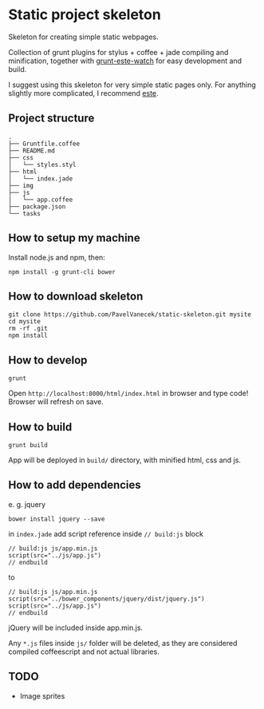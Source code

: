 Static project skeleton
======================

Skeleton for creating simple static webpages.

Collection of grunt plugins for stylus + coffee + jade compiling and minification, together with [grunt-este-watch](https://github.com/steida/grunt-este-watch) for easy development and build.

I suggest using this skeleton for very simple static pages only. For anything slightly more complicated, I recommend [este](https://github.com/steida/este).

Project structure
-----------------

    .
    ├── Gruntfile.coffee
    ├── README.md
    ├── css
    │   └── styles.styl
    ├── html
    │   └── index.jade
    ├── img
    ├── js
    │   └── app.coffee
    ├── package.json
    └── tasks

How to setup my machine
-----------------------

Install node.js and npm, then:

    npm install -g grunt-cli bower

How to download skeleton
--------------

    git clone https://github.com/PavelVanecek/static-skeleton.git mysite
    cd mysite
    rm -rf .git
    npm install

How to develop
--------------

    grunt

Open `http://localhost:8000/html/index.html` in browser and type code! Browser will refresh on save.

How to build
-------------

    grunt build

App will be deployed in `build/` directory, with minified html, css and js.

How to add dependencies
-----------------------

e. g. jquery

    bower install jquery --save

in `index.jade` add script reference inside `// build:js` block

    // build:js js/app.min.js
    script(src="../js/app.js")
    // endbuild

to

    // build:js js/app.min.js
    script(src="../bower_components/jquery/dist/jquery.js")
    script(src="../js/app.js")
    // endbuild

jQuery will be included inside app.min.js.

Any `*.js` files inside `js/` folder will be deleted, as they are considered compiled coffeescript and not actual libraries.

TODO
-------------

- Image sprites
